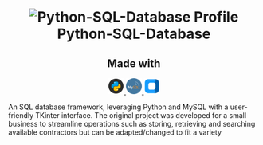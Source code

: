 <h1 align="center">
  <img src="" alt="Python-SQL-Database Profile" width="256" height="256">
  <br>
  Python-SQL-Database
  <br>
</h1>

<h2 align="center">
  Made with
</h2>
<div id="banner">
  <div class="inline-block" align="center">
      <div>
          <a href="https://www.python.org" padding="20, 20, 20, 0">
              <img src="https://github.com/jgardiner1/Python-SQL-Database/blob/main/Images/Python%20Logo.png" alt="Python Logo" width="32" height="32">
          </a>
          <a href="https://www.mysql.com" padding="20, 20, 20, 0">
              <img src="https://github.com/jgardiner1/Python-SQL-Database/blob/main/Images/MySQL%20Logo.png" alt="MySQL Logo" width="32" height="32">
          </a>
          <a href="https://customtkinter.tomschimansky.com" padding="20, 20, 20, 0">
              <img src="https://github.com/jgardiner1/Python-SQL-Database/blob/main/Images/CustomTkinter_logo_dark%20Cropped.png" alt="Custom TKinter Logo" height="32">
          </a>
      </div>
  </div>
</div>

An SQL database framework, leveraging Python and MySQL with a user-friendly TKinter interface. 
The original project was developed for a small business to streamline operations such as storing, retrieving and searching available contractors but can be adapted/changed to fit a variety 
